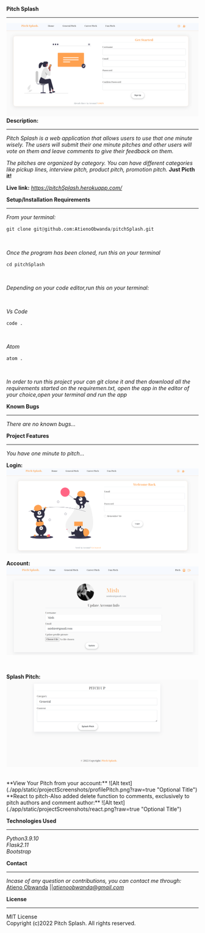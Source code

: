 **Pitch Splash** <br/>
****
![Alt text](./app/static/projectScreenshots/signUp.png?raw=true "Optional Title")
**Description:**
****
*Pitch Splash is a web application that allows users to use that one minute wisely. The users will submit their one minute pitches and other users will vote on them and leave comments to give their feedback on them.*

 *The pitches are organized by category. You can have different categories like pickup lines, interview pitch, product pitch, promotion pitch.*
                                                                        **Just Picth it!**
<br />

**Live link:**  *https://pitchSplash.herokuapp.com/* <br />


**Setup/Installation Requirements** 
****
*From your terminal:* <br />
```py
git clone git@github.com:AtienoObwanda/pitchSplash.git
```
<br />

*Once the program has been cloned, run this on your terminal* <br />

```
cd pitchSplash
```

<br />

*Depending on your code editor,run this on your terminal:* <br />

<br />

*Vs Code* <br />

```
code .
```
<br />

*Atom* <br />
```
atom .
```
<br />

*In order to run this project your can git clone it and then download all the requirements started on the requiremen.txt, open the app in the editor of your choice,open your terminal and run the  app*
<br />

**Known Bugs**
****
*There are no known bugs...*

**Project Features**
****
*You have one minute to pitch...* <br />

**Login:** <br />
![Alt text](./app/static/projectScreenshots/login.png?raw=true "Optional Title")


**Account:**<br />
![Alt text](./app/static/projectScreenshots/account.png?raw=true "Optional Title")

<br/>

**Splash Pitch:**
![Alt text](./app/static/projectScreenshots/pitch.png?raw=true "Optional Title")

<br/>
**View Your Pitch from your account:**
![Alt text](./app/static/projectScreenshots/profilePitch.png?raw=true "Optional Title")

<br />
**React to pitch-Also added delete function to comments, exclusively to pitch authors and comment author:**
![Alt text](./app/static/projectScreenshots/react.png?raw=true "Optional Title")

<br/>


**Technologies Used**
****

*Python3.9.10*<br />
*Flask2.11*<br />
*Bootstrap*<br />


**Contact**
****

*Incase of any question or contributions, you can contact me through:*
 [Atieno Obwanda](https://github.com/AtienoObwanda) ||*atienoobwanda@gmail.com* </br>


**License**
****
MIT License <br/>
Copyright (c)2022 Pitch Splash. All rights reserved.

